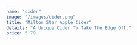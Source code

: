 ```yaml
---
name: "cider"
image: "/images/cider.png"
title: "Milton Star Apple Cider"
details: "A Unique Cider To Take The Edge Off."
price: 5.79
---
```

